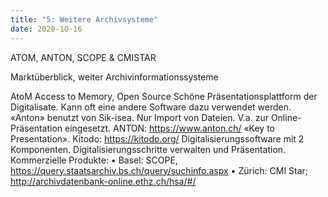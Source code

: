```yaml
---
title: "5: Weitere Archivsysteme"
date: 2020-10-16
---
```


ATOM, ANTON, SCOPE & CMISTAR

Marktüberblick, weiter Archivinformationssysteme

AtoM Access to Memory, Open Source
Schöne Präsentationsplattform der Digitalisate. Kann oft eine andere Software dazu verwendet werden.
«Anton» benutzt von Sik-isea. Nur Import von Dateien. V.a. zur Online-Präsentation eingesetzt. 
ANTON: https://www.anton.ch/
«Key to Presentation». Kitodo: https://kitodo.org/
Digitalisierungssoftware  mit 2 Komponenten. Digitalisierungsschritte verwalten und Präsentation.
Kommerzielle Produkte:
•	Basel: SCOPE, https://query.staatsarchiv.bs.ch/query/suchinfo.aspx
•	Zürich: CMI Star; http://archivdatenbank-online.ethz.ch/hsa/#/
